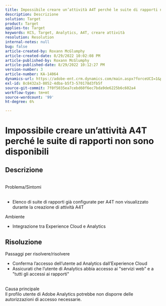 ```yaml
---
title: Impossibile creare un’attività A4T perché le suite di rapporti non sono disponibili
description: Descrizione
solution: Target
product: Target
applies-to: Target
keywords: KCS, Target, Analytics, A4T, creare attività
resolution: Resolution
internal-notes: null
bug: false
article-created-by: Roxann McGlumphy
article-created-date: 8/29/2022 10:02:08 PM
article-published-by: Roxann McGlumphy
article-published-date: 8/29/2022 10:12:27 PM
version-number: 3
article-number: KA-14064
dynamics-url: https://adobe-ent.crm.dynamics.com/main.aspx?forceUCI=1&pagetype=entityrecord&etn=knowledgearticle&id=fc0a3834-e627-ed11-9db1-002248086d3d
exl-id: 8c8432a3-8052-4dba-b5f3-570178d3fb5f
source-git-commit: 7f0f5035ea7cebd60f6ec7bda9de6225b6c602a4
workflow-type: tm+mt
source-wordcount: '99'
ht-degree: 6%

---
```


# Impossibile creare un’attività A4T perché le suite di rapporti non sono disponibili

## Descrizione

<br>Problema/Sintomi<br><br>
- Elenco di suite di rapporti già configurate per A4T non visualizzato durante la creazione di attività A4T



Ambiente
- Integrazione tra Experience Cloud e Analytics



## Risoluzione

Passaggi per risolvere/risolvere
- Conferma l’accesso dell’utente ad Analytics dall’Experience Cloud
- Assicurati che l’utente di Analytics abbia accesso ai &quot;servizi web&quot; e a &quot;tutti gli accessi ai rapporti&quot;

<br>Causa principale<br>
Il profilo utente di Adobe Analytics potrebbe non disporre delle autorizzazioni di accesso necessarie.
